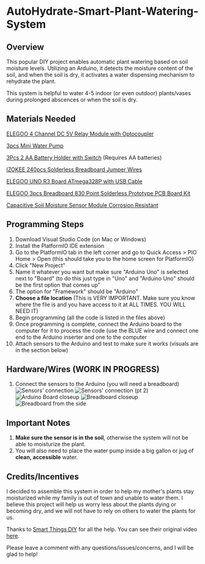 # AutoHydrate-Smart-Plant-Watering-System
## Overview
This popular DIY project enables automatic plant watering based on soil moisture levels. Utilizing an Arduino, it detects the moisture content of the soil, and when the soil is dry, it activates a water dispensing mechanism to rehydrate the plant.

This system is helpful to water 4-5 indoor (or even outdoor) plants/vases during prolonged abscences or when the soil is dry.
## Materials Needed
[ELEGOO 4 Channel DC 5V Relay Module with Optocoupler](https://www.amazon.com/dp/B09ZQS2JRD?ref_=pe_125775000_1044873430_t_fed_asin_title)

[3pcs Mini Water Pump](https://www.amazon.com/dp/B07TMW5CDM?ref_=pe_125775000_1044873430_t_fed_asin_title)

[3Pcs 2 AA Battery Holder with Switch](https://www.amazon.com/dp/B076CB5B2R?ref_=pe_125775000_1044873430_t_fed_asin_title) (Requires AA batteries)

[IZOKEE 240pcs Solderless Breadboard Jumper Wires](https://www.amazon.com/dp/B08151TQHG?ref_=pe_125775000_1044873430_t_fed_asin_title)

[ELEGOO UNO R3 Board ATmega328P with USB Cable](https://www.amazon.com/dp/B01EWOE0UU?ref_=pe_125775000_1044873430_t_fed_asin_title)

[ELEGOO 3pcs Breadboard 830 Point Solderless Prototype PCB Board Kit](https://www.amazon.com/dp/B01EV6LJ7G?ref_=pe_125775000_1044873430_t_fed_asin_title)

[Capacitive Soil Moisture Sensor Module Corrosion Resistant](https://www.amazon.com/dp/B07SYBSHGX?ref_=pe_125775000_1044873430_t_fed_asin_title)
## Programming Steps
1. Download Visual Studio Code (on Mac or Windows)
2. Install the PlatformIO IDE extension
3. Go to the PlatformIO tab in the left corner and go to Quick Access > PIO Home > Open (this should take you to the home screen for PlatformIO)
4. Click "New Project"
5. Name it whatever you want but make sure "Arduino Uno" is selected next to "Board" (to do this just type in "Uno" and "Arduino Uno" should be the first option that comes up"
6. The option for "Framework" should be "Arduino"
7. **Choose a file location** (This is VERY IMPORTANT. Make sure you know where the file is and you have access to it at ALL TIMES. YOU WILL NEED IT)
8. Begin programming (all the code is listed in the files above)
9. Once programming is complete, connect the Arduino board to the computer for it to process the code (use the BLUE wire and connect one end to the Arduino inserter and one to the computer
10. Attach sensors to the Arduino and test to make sure it works (visuals are in the section below)
## Hardware/Wires (WORK IN PROGRESS)
1. Connect the sensors to the Arduino (you will need a breadboard)
![Sensors' connection](https://github.com/user-attachments/assets/ed1a2002-4c31-45a0-b06c-11bdd0c70b41)
![Sensors' connection (pt  2)](https://github.com/user-attachments/assets/ab3a1144-876d-4214-b54b-9be3f3cab52e)
![Arduino Board closeup](https://github.com/user-attachments/assets/80d16b49-a13d-4681-8c27-c4cf55805481)
![Breadboard closeup](https://github.com/user-attachments/assets/323dfb34-1ec0-415a-a330-f9752a92becc)
![Breadboard from the side](https://github.com/user-attachments/assets/1187e2b9-f201-42fa-a2ba-17457b6e1d45)

## Important Notes
1. **Make sure the sensor is in the soil**, otherwise the system will not be able to moisturize the plant.
2. You will also need to place the water pump inside a big gallon or jug of **clean, accessible** water.
## Credits/Incentives
I decided to assemble this system in order to help my mother's plants stay moisturized while my family is out of town and unable to water them. I believe this project will help us worry less about the plants dying or becoming dry, and we will not have to rely on others to water the plants for us.

Thanks to [Smart Things DIY](https://www.youtube.com/@smartthingsdiy) for all the help. You can see their original video [here](https://www.youtube.com/watch?v=b5GgpAN53r4).

Please leave a comment with any questions/issues/concerns, and I will be glad to help!
